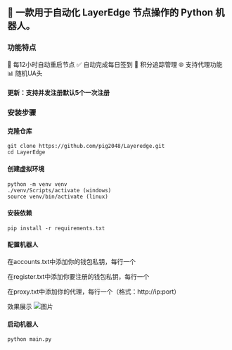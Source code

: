 
## 🚀 一款用于自动化 LayerEdge 节点操作的 Python 机器人。

### 功能特点

🔄 每12小时自动重启节点
✅ 自动完成每日签到
💎 积分追踪管理
🌐 支持代理功能
📊 随机UA头

#### 更新：支持并发注册默认5个一次注册

### 安装步骤

#### 克隆仓库


```
git clone https://github.com/pig2048/Layeredge.git
cd LayerEdge
```

#### 创建虚拟环境

```
python -m venv venv
./venv/Scripts/activate (windows)
source venv/bin/activate (linux)
```

#### 安装依赖

```
pip install -r requirements.txt
```

#### 配置机器人

在accounts.txt中添加你的钱包私钥，每行一个

在register.txt中添加你要注册的钱包私钥，每行一个

在proxy.txt中添加你的代理，每行一个（格式：http://ip:port）

效果展示
![图片](https://github.com/user-attachments/assets/7eb6406a-576e-4b11-b525-053032dd5276)


#### 启动机器人

```
python main.py
```

